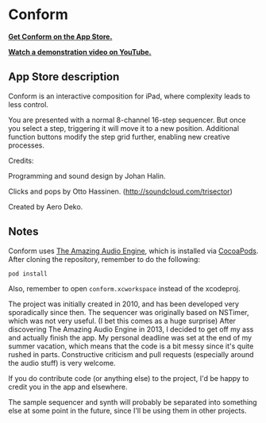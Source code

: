 Conform
=======

**[Get Conform on the App Store.](https://itunes.apple.com/fi/app/conform/id664574539?mt=8)**

**[Watch a demonstration video on YouTube.](http://www.youtube.com/watch?v=nBg02GLqwgs)**

## App Store description

Conform is an interactive composition for iPad, where complexity leads to less control.

You are presented with a normal 8-channel 16-step sequencer. But once you select a step, triggering it will move it to a new position. Additional function buttons modify the step grid further, enabling new creative processes.

Credits:

Programming and sound design by Johan Halin.

Clicks and pops by Otto Hassinen. (http://soundcloud.com/trisector)

Created by Aero Deko.

## Notes

Conform uses [The Amazing Audio Engine](http://theamazingaudioengine.com/), which is installed via [CocoaPods](http://cocoapods.org/). After cloning the repository, remember to do the following:

    pod install
    
Also, remember to open ```conform.xcworkspace``` instead of the xcodeproj.
    
The project was initially created in 2010, and has been developed very sporadically since then. The sequencer was originally based on NSTimer, which was not very useful. (I bet this comes as a huge surprise) After discovering The Amazing Audio Engine in 2013, I decided to get off my ass and actually finish the app. My personal deadline was set at the end of my summer vacation, which means that the code is a bit messy since it's quite rushed in parts. Constructive criticism and pull requests (especially around the audio stuff) is very welcome.

If you do contribute code (or anything else) to the project, I'd be happy to credit you in the app and elsewhere.

The sample sequencer and synth will probably be separated into something else at some point in the future, since I'll be using them in other projects.
